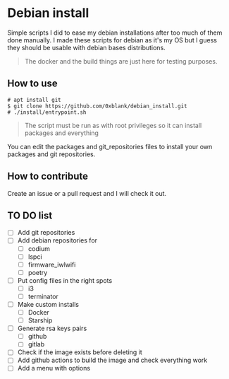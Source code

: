 #   Debian install

Simple scripts I did to ease my debian installations after too much of them done manually. I made these scripts for debian as it's my OS but I guess they should be usable with debian bases distributions. 

> The docker and the build things are just here for testing purposes.

##  How to use

```
# apt install git
$ git clone https://github.com/0xblank/debian_install.git
# ./install/entrypoint.sh
```

> The script must be run as with root privileges so it can install packages and everything

You can edit the packages and git_repositories files to install your own packages and git repositories.

##  How to contribute

Create an issue or a pull request and I will check it out.

##  TO DO list

- [ ] Add git repositories
- [ ] Add debian repositories for
    - [ ] codium
    - [ ] lspci
    - [ ] firmware_iwlwifi
    - [ ] poetry
- [ ] Put config files in the right spots
    - [ ] i3
    - [ ] terminator
- [ ] Make custom installs
    - [ ] Docker
    - [ ] Starship
- [ ] Generate rsa keys pairs
    - [ ] github
    - [ ] gitlab
- [ ] Check if the image exists before deleting it
- [ ] Add github actions to build the image and check everything work
- [ ] Add a menu with options